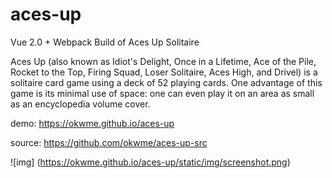 # aces-up
Vue 2.0 + Webpack Build of Aces Up Solitaire

Aces Up (also known as Idiot's Delight, Once in a Lifetime, Ace of the Pile, Rocket to the Top, Firing Squad, Loser Solitaire, Aces High, and Drivel) is a solitaire card game using a deck of 52 playing cards. One advantage of this game is its minimal use of space: one can even play it on an area as small as an encyclopedia volume cover.

demo:
https://okwme.github.io/aces-up

source:
https://github.com/okwme/aces-up-src

![img] (https://okwme.github.io/aces-up/static/img/screenshot.png)
